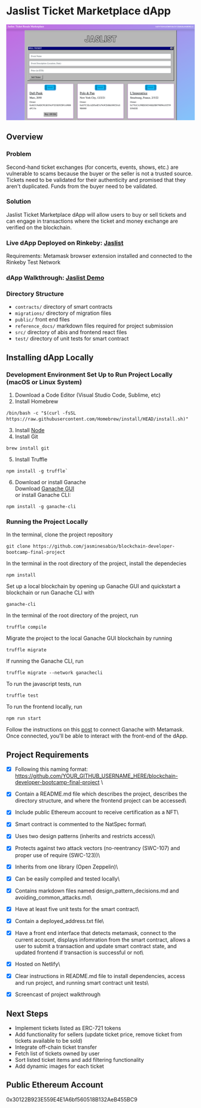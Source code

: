 # Jaslist Ticket Marketplace dApp
![Jaslist homepage](jaslist_homepage.png)

## Overview
### Problem
Second-hand ticket exchanges (for concerts, events, shows, etc.) are vulnerable to scams because the buyer or the seller is not a trusted source. Tickets need to be validated for their authenticity and promised that they aren't duplicated. Funds from the buyer need to be validated. 

### Solution
Jaslist Ticket Marketplace dApp will allow users to buy or sell tickets and can engage in transactions where the ticket and money exchange are verified on the blockchain.

### Live dApp Deployed on Rinkeby: [Jaslist](https://jaslist.netlify.app/)

Requirements: Metamask browser extension installed and connected to the Rinkeby Test Network

### dApp Walkthrough: [Jaslist Demo](https://www.loom.com/share/58bff5149fe349f0a0458167f144755d)

### Directory Structure
- `contracts/` directory of smart contracts
- `migrations/` directory of migration files
- `public/` front end files
- `reference_docs/` markdown files required for project submission
- `src/` directory of abis and frontend react files
- `test/` directory of unit tests for smart contract

## Installing dApp Locally
### Development Environment Set Up to Run Project Locally (macOS or Linux System)
1. Download a Code Editor (Visual Studio Code, Sublime, etc)
2. Install Homebrew
```
/bin/bash -c "$(curl -fsSL https://raw.githubusercontent.com/Homebrew/install/HEAD/install.sh)"
```
3. Install [Node](https://nodejs.org/en/)
4. Install Git
```
brew install git
```
5. Install Truffle
```
npm install -g truffle`
```
6. Download or install Ganache\
Download [Ganache GUI](https://www.trufflesuite.com/ganache)\
or install Ganache CLI:
```
npm install -g ganache-cli
```

### Running the Project Locally
In the terminal, clone the project repository
```
git clone https://github.com/jasminesabio/blockchain-developer-bootcamp-final-project
```

In the terminal in the root directory of the project, install the dependecies
```
npm install
```

Set up a local blockchain by opening up Ganache GUI and quickstart a blockchain or run Ganache CLI with
```
ganache-cli
```

In the terminal of the root directory of the project, run
```
truffle compile
```

Migrate the project to the local Ganache GUI blockchain by running 
```
truffle migrate
```
If running the Ganache CLI, run
```
truffle migrate --network ganachecli
```

To run the javascript tests, run
```
truffle test
```

To run the frontend locally, run
```
npm run start
```

Follow the instructions on this [post](https://medium.com/@kacharlabhargav21/using-ganache-with-remix-and-metamask-446fe5748ccf) to connect Ganache with Metamask. Once connected, you'll be able to interact with the front-end of the dApp.

## Project Requirements
- [x] Following this naming format: https://github.com/YOUR_GITHUB_USERNAME_HERE/blockchain-developer-bootcamp-final-project \
- [x] Contain a README.md file which describes the project, describes the directory structure, and where the frontend project can be accessed\
- [x] Include public Ethereum account to receive certification as a NFT\
- [x] Smart contract is commented to the NatSpec format\
- [x] Uses two design patterns (inherits and restricts access)\
- [x] Protects against two attack vectors (no-reentrancy (SWC-107) and proper use of require (SWC-123))\
- [x] Inherits from one library (Open Zeppelin)\
- [x] Can be easily compiled and tested locally\
- [x] Contains markdown files named design_pattern_decisions.md and avoiding_common_attacks.md\
- [x] Have at least five unit tests for the smart contract\
- [x] Contain a deployed_address.txt file\
- [x] Have a front end interface that detects metamask, connect to the current account, displays infomration from the smart contract, allows a user to submit a transaction and update smart contract state, and updated frontend if transaction is successful or not\
- [x] Hosted on Netlify\
- [x] Clear instructions in README.md file to install dependencies, access and run project, and running smart contract unit tests\
- [x] Screencast of project walkthrough


## Next Steps
- Implement tickets listed as ERC-721 tokens
- Add functionality for sellers (update ticket price, remove ticket from tickets available to be sold)
- Integrate off-chain ticket transfer
- Fetch list of tickets owned by user
- Sort listed ticket items and add filtering functionality
- Add dynamic images for each ticket

## Public Ethereum Account
0x30122B923E559E4E1A6bf560518B132AeB455BC9